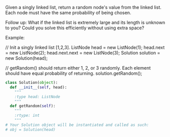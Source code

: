 Given a singly linked list, return a random node's value from the linked list. Each node must have the same probability of being chosen.

Follow up:
What if the linked list is extremely large and its length is unknown to you? Could you solve this efficiently without using extra space?


Example:

// Init a singly linked list [1,2,3].
ListNode head = new ListNode(1);
head.next = new ListNode(2);
head.next.next = new ListNode(3);
Solution solution = new Solution(head);

// getRandom() should return either 1, 2, or 3 randomly. Each element should have equal probability of returning.
solution.getRandom();




```python
class Solution(object):
  def __init__(self, head):
    """
    :type head: ListNode
    """
  def getRandom(self):
    """
    :rtype: int
    """
# Your Solution object will be instantiated and called as such:
# obj = Solution(head)
```
